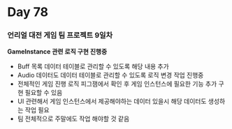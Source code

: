 # Day 78

### 언리얼 대전 게임 팀 프로젝트 9일차

**GameInstance 관련 로직 구현 진행중**

- Buff 목록 데이터 테이블로 관리할 수 있도록 해당 내용 추가
- Audio 데이터도 데이터 테이블로 관리할 수 있도록 로직 변경 작업 진행중
- 전체적인 게임 진행 로직 피그잼에서 확인 후 게임 인스턴스에 필요한 기능 추가 구현 필요할 수 있음
- UI 관련해서 게임 인스턴스에서 제공해야하는 데이터 있을시 해당 데이터도 생성하는 작업 필요
- 팀 전체적으로 주말에도 작업 해야할 것 같음
